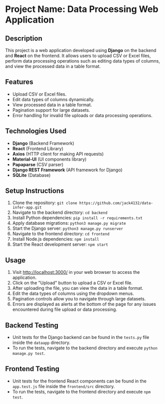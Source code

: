 # Project Name: Data Processing Web Application

## Description

This project is a web application developed using **Django** on the backend and **React** on the frontend. It allows users to upload CSV or Excel files, perform data processing operations such as editing data types of columns, and view the processed data in a table format.

## Features

- Upload CSV or Excel files.
- Edit data types of columns dynamically.
- View processed data in a table format.
- Pagination support for large datasets.
- Error handling for invalid file uploads or data processing operations.

## Technologies Used

- **Django** (Backend Framework)
- **React** (Frontend Library)
- **Axios** (HTTP client for making API requests)
- **Material-UI** (UI components library)
- **Papaparse** (CSV parser)
- **Django REST Framework** (API framework for Django)
- **SQLite** (Database)

## Setup Instructions

1. Clone the repository: `git clone https://github.com/jack4132/data-infer-app.git`
2. Navigate to the backend directory: `cd backend`
3. Install Python dependencies: `pip install -r requirements.txt`
4. Apply database migrations: `python3 manage.py migrate`
5. Start the Django server: `python3 manage.py runserver`
6. Navigate to the frontend directory: `cd frontend`
7. Install Node.js dependencies: `npm install`
8. Start the React development server: `npm start`

## Usage

1. Visit [http://localhost:3000/](http://localhost:3000/) in your web browser to access the application.
2. Click on the "Upload" button to upload a CSV or Excel file.
3. After uploading the file, you can view the data in a table format.
4. Edit the data types of columns using the dropdown menus.
5. Pagination controls allow you to navigate through large datasets.
6. Errors are displayed as alerts at the bottom of the page for any issues encountered during file upload or data processing.

## Backend Testing

- Unit tests for the Django backend can be found in the `tests.py` file inside the `dataapp` directory.
- To run the tests, navigate to the backend directory and execute `python manage.py test`.

## Frontend Testing

- Unit tests for the frontend React components can be found in the `app.test.js` file inside the `frontend/src` directory.
- To run the tests, navigate to the frontend directory and execute `npm test`.
